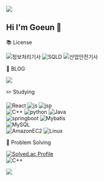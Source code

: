 <img src="https://capsule-render.vercel.app/api?type=waving&color=d9b3ff&height=150&section=header"/> <!--&text=Hello%20I'm%20Goeun&fontSize=30&fontColor=ffffff"-->

<!--<div align=center>-->

## Hi I'm Goeun :rabbit:

<!--
:mortar_board: <br/>
인하대학교 졸업 <br/>
디지털하나로 수료
-->

:books: License

![정보처리기사](https://img.shields.io/badge/정보처리기사-84e184?style=for-the-badge)
![SQLD](https://img.shields.io/badge/SQLD-ffcc00?style=for-the-badge)
![산업안전기사](https://img.shields.io/badge/산업안전기사-ffff80?style=for-the-badge)

:memo: BLOG

<a href="https://blog.naver.com/gonrong99"><img src="https://img.shields.io/badge/BLOG-03C75A?style=flat-square&logo=naver&logoColor=white"/></a>

:pencil2: Studying

![React](https://img.shields.io/badge/React-61DAFB?style=for-the-badge&logo=React&logoColor=white)
![js](https://img.shields.io/badge/JavaScript-F7DF1E?style=for-the-badge&logo=JavaScript&logoColor=white) 
![jsp](https://img.shields.io/badge/JSP-ff9933?style=for-the-badge&logo=jsp&logoColor=white) <br/>
![C++](https://img.shields.io/badge/C++-00599C?style=for-the-badge&logo=cplusplus&logoColor=white)
![python](https://img.shields.io/badge/Python-3776AB?style=for-the-badge&logo=python&logoColor=white)
![Java](https://img.shields.io/badge/Java-e62e00?style=for-the-badge&logo=java&logoColor=white) <br/>
![springboot](https://img.shields.io/badge/SpringBoot-6DB33F?style=for-the-badge&logo=springboot&logoColor=white)
![Mybatis](https://img.shields.io/badge/MyBatis-ffffff?style=for-the-badge&logo=mybatis&logoColor=white) <br/>
![MySQL](https://img.shields.io/badge/MySQL-4479A1?style=for-the-badge&logo=mysql&logoColor=white) <br/>
![AmazonEC2](https://img.shields.io/badge/AWS_EC2-FF9900?style=for-the-badge&logo=amazonec2&logoColor=white)
![Linux](https://img.shields.io/badge/Linux-FCC624?style=for-the-badge&logo=linux&logoColor=white)


:muscle: Problem Solving

[![Solved.ac Profile](http://mazassumnida.wtf/api/generate_badge?boj=goeun6018)](https://solved.ac/goeun6018)<br/>
![C++](https://img.shields.io/badge/C++-00599C?style=for-the-badge&logo=cplusplus&logoColor=white)
<!--


![Anurag's GitHub stats](https://github-readme-stats.vercel.app/api?username=egon6018&hide=contribs,prs&show_icons=true&theme=graywhite)



**egon6018/egon6018** is a ✨ _special_ ✨ repository because its `README.md` (this file) appears on your GitHub profile.

Here are some ideas to get you started:

- 🔭 I’m currently working on ...
- 🌱 I’m currently learning ...
- 👯 I’m looking to collaborate on ...
- 🤔 I’m looking for help with ...
- 💬 Ask me about ...
- 📫 How to reach me: ...
- 😄 Pronouns: ...
- ⚡ Fun fact: ...
-->

<!--</div>-->
<img src="https://capsule-render.vercel.app/api?type=waving&color=d9b3ff&height=150&section=footer" />
